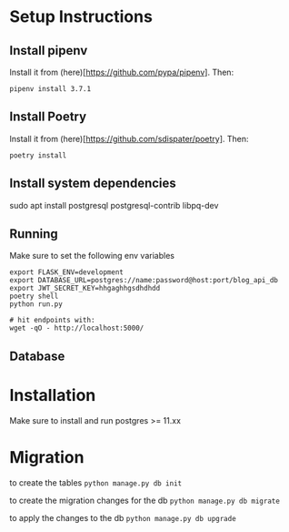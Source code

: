 # Setup Instructions


## Install pipenv
Install it from (here)[https://github.com/pypa/pipenv].
Then:
```
pipenv install 3.7.1
```


## Install Poetry
Install it from (here)[https://github.com/sdispater/poetry].
Then:
```
poetry install
```

## Install system dependencies
sudo apt install postgresql postgresql-contrib libpq-dev


## Running
Make sure to set the following env variables
```
export FLASK_ENV=development
export DATABASE_URL=postgres://name:password@host:port/blog_api_db
export JWT_SECRET_KEY=hhgaghhgsdhdhdd
poetry shell
python run.py

# hit endpoints with:
wget -qO - http://localhost:5000/ 
```


## Database
# Installation
Make sure to install and run postgres >= 11.xx


# Migration
to create the tables
`python manage.py db init`

to create the migration changes for the db
`python manage.py db migrate`

to apply the changes to the db
`python manage.py db upgrade`
